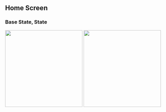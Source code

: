 ## Home Screen
### Base State, State
<img src="https://github.com/liang0000/BYB/assets/54095039/a20cbe52-92f6-4b77-a249-fb8bb6fa1605" width="250"> 
<img src="https://github.com/liang0000/BYB/assets/54095039/7d0f20d3-12ca-4af6-bb99-0f184949ae7d" width="250">
